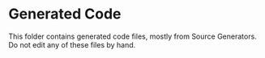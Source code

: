 # Generated Code

This folder contains generated code files, mostly from Source Generators.  
Do not edit any of these files by hand.